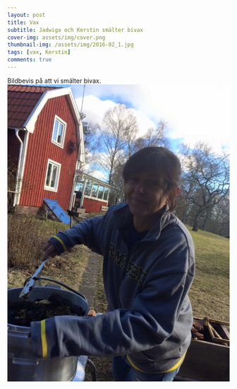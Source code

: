 ```yaml
---
layout: post
title: Vax
subtitle: Jadwiga och Kerstin smälter bivax
cover-img: assets/img/cover.png
thumbnail-img: /assets/img/2016-02_1.jpg
tags: [vax, Kerstin]
comments: true
---
```


Bildbevis på att vi smälter bivax.
![1](/assets/img/2016-02_1.jpg)
